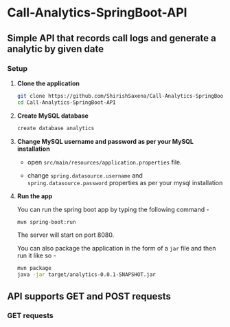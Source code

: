 # Call-Analytics-SpringBoot-API
## Simple API that records call logs and generate a analytic by given date

### Setup


1. **Clone the application**

	```bash
	git clone https://github.com/ShirishSaxena/Call-Analytics-SpringBoot-API.git
	cd Call-Analytics-SpringBoot-API
	```

2. **Create MySQL database**

	```bash
	create database analytics
	```

3. **Change MySQL username and password as per your MySQL installation**

	+ open `src/main/resources/application.properties` file.

	+ change `spring.datasource.username` and `spring.datasource.password` properties as per your mysql installation

4. **Run the app**

	You can run the spring boot app by typing the following command -

	```bash
	mvn spring-boot:run
	```

	The server will start on port 8080.

	You can also package the application in the form of a `jar` file and then run it like so -

	```bash
	mvn package
	java -jar target/analytics-0.0.1-SNAPSHOT.jar
	```


## API supports GET and POST requests
### GET requests
